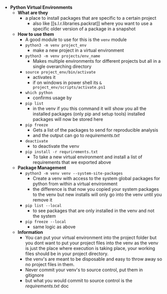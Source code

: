 

- **Python Virtual Environments**
  - **What are they**
    - a place to install packages that are specific to a certain project
      - also like [[s.l.r.libraries.packrat]] where you want to use a specific older version of a package in a snapshot
  - **How to use them**
    - A good module to use for this is the `venv` module
    - `python3 -m venv project_env`
      - make a new project in a virtual environment
    - `python3 -m venv projects/env_name`
      - Makes multiple environments for different projects but all in a single overarching directory
    - `source project_env/bin/activate`
      - activates it
      - if on windows in power shell its `& project_env/scripts/activate.ps1`
    - `which python`
      - confirms usage by
    - `pip list`
      - in the venv if you this command it will show you all the installed packages (only pip and setup tools) installed packages will now be stored here
    - `pip freeze`
      - Gets a list of the packages to send for reproducible analysis
      - and the output can go to _requirements.txt_
    - `deactivate`
      - to deactivate the venv
    - `pip install -r requrirements.txt`
      - To take a new virtual environment and install a list of requirements that we exported above
  - **Package Management**
    - `python3 -m venv venv --system-site-packages`
      - Create a venv with access to the system global packages for python from within a virtual environment
      - the difference is that now you copied your system packages to the venv but new installs will only go into the venv until you remove it
    - `pip list --local`
      - to see packages that are only installed in the venv and not the system
    - `pip freeze --local`
      - same logic as above
  - **Information**
    - You can put your virtual environment into the project folder but you dont want to put your project files into the venv as the venv is just the place where execution is taking place, your working files should be in your project directory.
    - the venv's are meant to be disposable and easy to throw away so no project files in them.
    - Never commit your venv's to source control, put them in gitignore
    - but what you would commit to source control is the _requirements.txt_ doc
